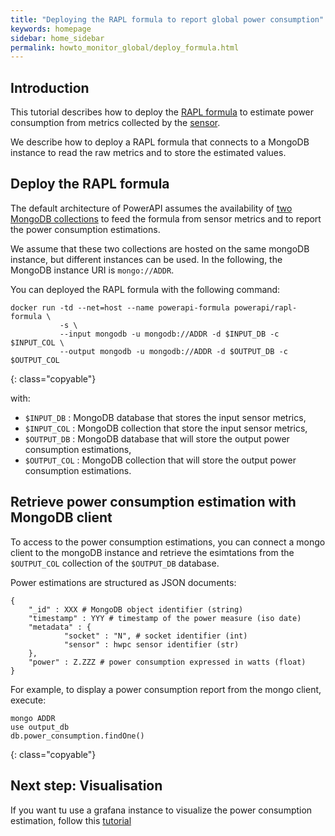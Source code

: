 ```yaml
---
title: "Deploying the RAPL formula to report global power consumption"
keywords: homepage
sidebar: home_sidebar 
permalink: howto_monitor_global/deploy_formula.html
---
```


## Introduction

This tutorial describes how to deploy the [RAPL formula](/rapl.html) to estimate power consumption from metrics collected by the [sensor](/howto_monitor_global/deploy_sensor.html).

We describe how to deploy a RAPL formula that connects to a MongoDB instance to read the raw metrics and to store the estimated values.

## Deploy the RAPL formula

The default architecture of PowerAPI assumes the availability of [two MongoDB collections](/powerapi_howitworks.html#power-meter-architecture) to feed the formula from sensor metrics and to report the power consumption estimations.

We assume that these two collections are hosted on the same mongoDB instance, but different instances can be used.
In the following, the MongoDB instance URI is `mongo://ADDR`.

You can deployed the RAPL formula with the following command: 

	docker run -td --net=host --name powerapi-formula powerapi/rapl-formula \
	           -s \
	           --input mongodb -u mongodb://ADDR -d $INPUT_DB -c $INPUT_COL \
	           --output mongodb -u mongodb://ADDR -d $OUTPUT_DB -c $OUTPUT_COL
{: class="copyable"}

with: 

- `$INPUT_DB` : MongoDB database that stores the input sensor metrics,
- `$INPUT_COL` : MongoDB collection that store the input sensor metrics,
- `$OUTPUT_DB` : MongoDB database that will store the output power consumption estimations,
- `$OUTPUT_COL`	: MongoDB collection that will store the output power consumption estimations.

## Retrieve power consumption estimation with MongoDB client 

To access to the power consumption estimations, you can connect a mongo client to the mongoDB instance and retrieve the esimtations from the `$OUTPUT_COL` collection of the `$OUTPUT_DB` database.

Power estimations are structured as JSON documents: 

	{
        "_id" : XXX # MongoDB object identifier (string)
        "timestamp" : YYY # timestamp of the power measure (iso date)
        "metadata" : {
                "socket" : "N", # socket identifier (int)
				"sensor" : hwpc sensor identifier (str)
        },
        "power" : Z.ZZZ # power consumption expressed in watts (float)
	}

For example, to display a power consumption report from the mongo client, execute:

	mongo ADDR
	use output_db
	db.power_consumption.findOne()
{: class="copyable"}

## Next step: Visualisation

If you want tu use a grafana instance to visualize the power consumption estimation, follow this [tutorial](/howto_monitor_global/connect_to_grafana.html)

